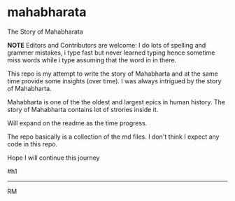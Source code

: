 # mahabharata
The Story of Mahabharata

<b>NOTE</b> Editors and Contributors are welcome: I do lots of spelling and grammer mistakes, i type fast but never learned typing hence sometime miss words while i type assuming that the word in in there. 
 
This repo is my attempt to write the story of Mahabharta and at the same time provide some insights (over time). I was always intrigued by the story of Mahabharta. 

Mahabharta is one of the the oldest and largest epics in human history. The story of Mahabharta contains lot of strories inside it.

Will expand on the readme as the time progress. 

The repo basically is a collection of the md files. I don't think I expect any code in this repo.

Hope I will continue this journey

#h1

---------
RM
